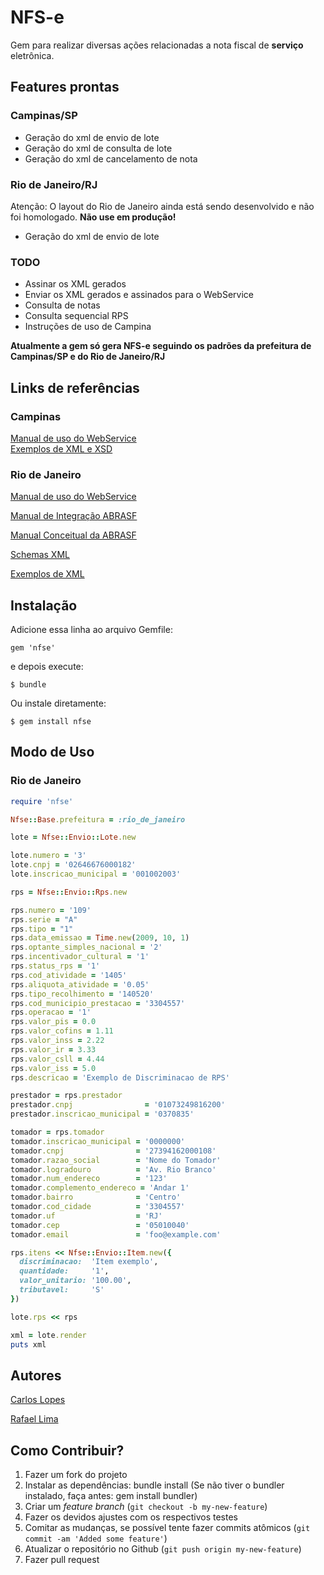 # NFS-e

Gem para realizar diversas ações relacionadas a nota fiscal de **serviço** eletrônica.

## Features prontas

### Campinas/SP

* Geração do xml de envio de lote
* Geração do xml de consulta de lote
* Geração do xml de cancelamento de nota

### Rio de Janeiro/RJ

Atenção: O layout do Rio de Janeiro ainda está sendo desenvolvido e não foi homologado. **Não use em produção!**

* Geração do xml de envio de lote

### TODO
* Assinar os XML gerados
* Enviar os XML gerados e assinados para o WebService
* Consulta de notas
* Consulta sequencial RPS
* Instruções de uso de Campina

**Atualmente a gem só gera NFS-e seguindo os padrões da prefeitura de Campinas/SP e do Rio de Janeiro/RJ**

## Links de referências

### Campinas

[Manual de uso do WebService](http://nfse.campinas.sp.gov.br/NotaFiscal/cpqPDF/WebService.pdf)  
[Exemplos de XML e XSD](http://www.dsfnet.com.br/nfse_lote/exemplosws.zip)

### Rio de Janeiro

[Manual de uso do WebService](https://notacarioca.rio.gov.br/files/manuais/WsNFSeNacional.pdf)

[Manual de Integração ABRASF](https://notacarioca.rio.gov.br/files/manuais/nfse_abrasf_integracao.pdf)

[Manual Conceitual da ABRASF](https://notacarioca.rio.gov.br/files/manuais/nfse_abrasf_conceitual.pdf)

[Schemas XML](https://notacarioca.rio.gov.br/files/WSNacional/schemas.zip)

[Exemplos de XML](https://notacarioca.rio.gov.br/files/WSNacional/exemplos.zip)

## Instalação

Adicione essa linha ao arquivo Gemfile:

    gem 'nfse'

e depois execute:

    $ bundle

Ou instale diretamente:

    $ gem install nfse

## Modo de Uso

### Rio de Janeiro

```ruby
require 'nfse'

Nfse::Base.prefeitura = :rio_de_janeiro

lote = Nfse::Envio::Lote.new

lote.numero = '3'
lote.cnpj = '02646676000182'
lote.inscricao_municipal = '001002003'

rps = Nfse::Envio::Rps.new

rps.numero = '109'
rps.serie = "A"
rps.tipo = "1"
rps.data_emissao = Time.new(2009, 10, 1)
rps.optante_simples_nacional = '2'
rps.incentivador_cultural = '1'
rps.status_rps = '1'
rps.cod_atividade = '1405'
rps.aliquota_atividade = '0.05'
rps.tipo_recolhimento = '140520'
rps.cod_municipio_prestacao = '3304557'
rps.operacao = '1'
rps.valor_pis = 0.0
rps.valor_cofins = 1.11
rps.valor_inss = 2.22
rps.valor_ir = 3.33
rps.valor_csll = 4.44
rps.valor_iss = 5.0
rps.descricao = 'Exemplo de Discriminacao de RPS'

prestador = rps.prestador
prestador.cnpj                = '01073249816200'
prestador.inscricao_municipal = '0370835'

tomador = rps.tomador
tomador.inscricao_municipal = '0000000'
tomador.cnpj                = '27394162000108'
tomador.razao_social        = 'Nome do Tomador'
tomador.logradouro          = 'Av. Rio Branco'
tomador.num_endereco        = '123'
tomador.complemento_endereco = 'Andar 1'
tomador.bairro              = 'Centro'
tomador.cod_cidade          = '3304557'
tomador.uf                  = 'RJ'
tomador.cep                 = '05010040'
tomador.email               = 'foo@example.com'

rps.itens << Nfse::Envio::Item.new({
  discriminacao:  'Item exemplo',
  quantidade:     '1',
  valor_unitario: '100.00',
  tributavel:     'S'
})

lote.rps << rps

xml = lote.render
puts xml
```

## Autores

[Carlos Lopes](https://github.com/carloslopes)

[Rafael Lima](https://github.com/rafaelp)

## Como Contribuir?

1. Fazer um fork do projeto
1. Instalar as dependências: bundle install (Se não tiver o bundler instalado, faça antes: gem install bundler)
1. Criar um *feature branch* (`git checkout -b my-new-feature`)
1. Fazer os devidos ajustes com os respectivos testes
1. Comitar as mudanças, se possível tente fazer commits atômicos (`git commit -am 'Added some feature'`)
1. Atualizar o repositório no Github (`git push origin my-new-feature`)
1. Fazer pull request